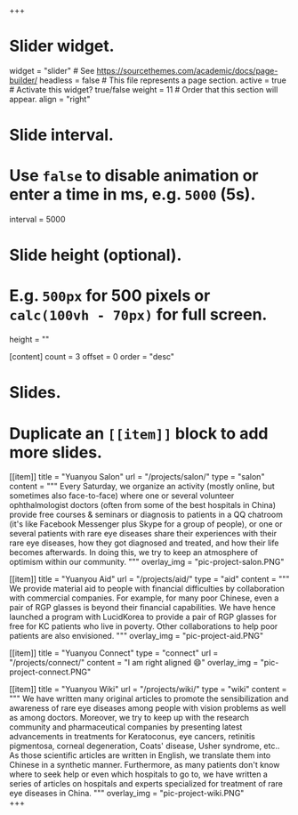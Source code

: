 +++
# Slider widget.
widget = "slider"  # See https://sourcethemes.com/academic/docs/page-builder/
headless = false  # This file represents a page section.
active = true  # Activate this widget? true/false
weight = 11  # Order that this section will appear.
align = "right"

# Slide interval.
# Use `false` to disable animation or enter a time in ms, e.g. `5000` (5s).
interval = 5000

# Slide height (optional).
# E.g. `500px` for 500 pixels or `calc(100vh - 70px)` for full screen.
height = ""

[content]
  count = 3
  offset = 0
  order = "desc"

# Slides.
# Duplicate an `[[item]]` block to add more slides.
[[item]]
  title = "Yuanyou Salon"
  url = "/projects/salon/"
  type = "salon"
  content = """
  Every Saturday, we organize an activity (mostly online, but sometimes also face-to-face) where one or several volunteer ophthalmologist doctors (often from some of the best hospitals in China) provide free courses & seminars or diagnosis to patients in a QQ chatroom (it's like Facebook Messenger plus Skype for a group of people), or one or several patients with rare eye diseases share their experiences with their rare eye diseases, how they got diagnosed and treated, and how their life becomes afterwards. In doing this, we try to keep an atmosphere of optimism within our community.
  """
  overlay_img = "pic-project-salon.PNG"  
  
[[item]]
  title = "Yuanyou Aid"
  url = "/projects/aid/"
  type = "aid"
  content = """
  We provide material aid to people with financial difficulties by collaboration with commercial companies. For example, for many poor Chinese, even a pair of RGP glasses is beyond their financial capabilities. We have hence launched a program with LucidKorea to provide a pair of RGP glasses for free for KC patients who live in poverty. Other collaborations to help poor patients are also envisioned.
  """
  overlay_img = "pic-project-aid.PNG"  

[[item]]
  title = "Yuanyou Connect"
  type = "connect"
  url = "/projects/connect/"
  content = "I am right aligned :smile:"
  overlay_img = "pic-project-connect.PNG"  
  
[[item]]
  title = "Yuanyou Wiki"
  url = "/projects/wiki/"
  type = "wiki"
  content = """
  We have written many original articles to promote the sensibilization and awareness of rare eye diseases among people with vision problems as well as among doctors. Moreover, we try to keep up with the research community and pharmaceutical companies by presenting latest advancements in treatments for Keratoconus, eye cancers, retinitis pigmentosa, corneal degeneration, Coats' disease, Usher syndrome, etc.. As those scientific articles are written in English, we translate them into Chinese in a synthetic manner. Furthermore, as many patients don't know where to seek help or even which hospitals to go to, we have written a series of articles on hospitals and experts specialized for treatment of rare eye diseases in China.
  """
  overlay_img = "pic-project-wiki.PNG"  
+++
